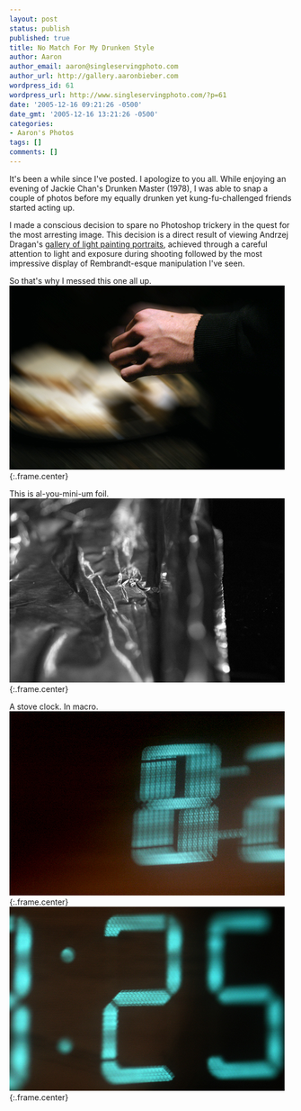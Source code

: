 ```yaml
---
layout: post
status: publish
published: true
title: No Match For My Drunken Style
author: Aaron
author_email: aaron@singleservingphoto.com
author_url: http://gallery.aaronbieber.com
wordpress_id: 61
wordpress_url: http://www.singleservingphoto.com/?p=61
date: '2005-12-16 09:21:26 -0500'
date_gmt: '2005-12-16 13:21:26 -0500'
categories:
- Aaron's Photos
tags: []
comments: []
---
```

It's been a while since I've posted. I apologize to you all. While
enjoying an evening of Jackie Chan's Drunken Master (1978), I was able
to snap a couple of photos before my equally drunken yet
kung-fu-challenged friends started acting up.

I made a conscious decision to spare no Photoshop trickery in the quest
for the most arresting image. This decision is a direct result of
viewing Andrzej Dragan's [gallery of light painting
portraits](http://andrzejdragan.com/), achieved through a careful
attention to light and exposure during shooting followed by the most
impressive display of Rembrandt-esque manipulation I've seen.

So that's why I messed this one all up.\
 ![](/ssp/15dec05-01.jpg){:.frame.center}

This is al-you-mini-um foil.\
 ![](/ssp/15dec05-02.jpg){:.frame.center}

A stove clock. In macro.\
 ![](/ssp/15dec05-03.jpg){:.frame.center}\
 ![](/ssp/15dec05-04.jpg){:.frame.center}
